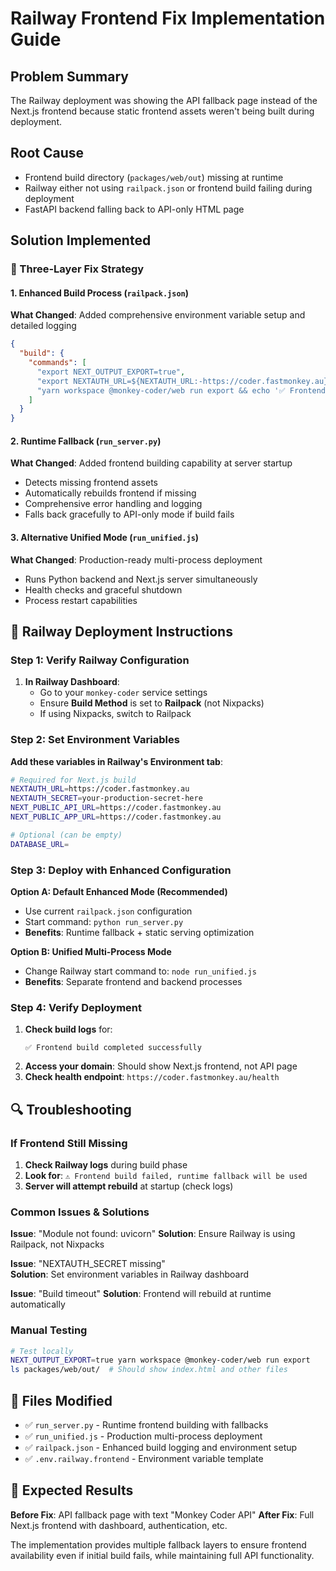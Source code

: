 # Railway Frontend Fix Implementation Guide

## Problem Summary
The Railway deployment was showing the API fallback page instead of the Next.js frontend because static frontend assets weren't being built during deployment.

## Root Cause
- Frontend build directory (`packages/web/out`) missing at runtime
- Railway either not using `railpack.json` or frontend build failing during deployment  
- FastAPI backend falling back to API-only HTML page

## Solution Implemented

### 🔧 Three-Layer Fix Strategy

#### 1. Enhanced Build Process (`railpack.json`)
**What Changed**: Added comprehensive environment variable setup and detailed logging
```json
{
  "build": {
    "commands": [
      "export NEXT_OUTPUT_EXPORT=true",
      "export NEXTAUTH_URL=${NEXTAUTH_URL:-https://coder.fastmonkey.au}",
      "yarn workspace @monkey-coder/web run export && echo '✅ Frontend build completed successfully' || echo '⚠️ Frontend build failed, runtime fallback will be used'"
    ]
  }
}
```

#### 2. Runtime Fallback (`run_server.py`)
**What Changed**: Added frontend building capability at server startup
- Detects missing frontend assets
- Automatically rebuilds frontend if missing
- Comprehensive error handling and logging
- Falls back gracefully to API-only mode if build fails

#### 3. Alternative Unified Mode (`run_unified.js`) 
**What Changed**: Production-ready multi-process deployment
- Runs Python backend and Next.js server simultaneously
- Health checks and graceful shutdown
- Process restart capabilities

## 🚀 Railway Deployment Instructions

### Step 1: Verify Railway Configuration
1. **In Railway Dashboard**:
   - Go to your `monkey-coder` service settings
   - Ensure **Build Method** is set to **Railpack** (not Nixpacks)
   - If using Nixpacks, switch to Railpack

### Step 2: Set Environment Variables
**Add these variables in Railway's Environment tab**:

```bash
# Required for Next.js build
NEXTAUTH_URL=https://coder.fastmonkey.au
NEXTAUTH_SECRET=your-production-secret-here
NEXT_PUBLIC_API_URL=https://coder.fastmonkey.au  
NEXT_PUBLIC_APP_URL=https://coder.fastmonkey.au

# Optional (can be empty)
DATABASE_URL=
```

### Step 3: Deploy with Enhanced Configuration

**Option A: Default Enhanced Mode (Recommended)**
- Use current `railpack.json` configuration 
- Start command: `python run_server.py`
- **Benefits**: Runtime fallback + static serving optimization

**Option B: Unified Multi-Process Mode**  
- Change Railway start command to: `node run_unified.js`
- **Benefits**: Separate frontend and backend processes

### Step 4: Verify Deployment
1. **Check build logs** for:
   ```
   ✅ Frontend build completed successfully
   ```
2. **Access your domain**: Should show Next.js frontend, not API page
3. **Check health endpoint**: `https://coder.fastmonkey.au/health`

## 🔍 Troubleshooting

### If Frontend Still Missing
1. **Check Railway logs** during build phase
2. **Look for**: `⚠️ Frontend build failed, runtime fallback will be used`
3. **Server will attempt rebuild** at startup (check logs)

### Common Issues & Solutions

**Issue**: "Module not found: uvicorn"
**Solution**: Ensure Railway is using Railpack, not Nixpacks

**Issue**: "NEXTAUTH_SECRET missing"  
**Solution**: Set environment variables in Railway dashboard

**Issue**: "Build timeout"
**Solution**: Frontend will rebuild at runtime automatically

### Manual Testing
```bash
# Test locally
NEXT_OUTPUT_EXPORT=true yarn workspace @monkey-coder/web run export
ls packages/web/out/  # Should show index.html and other files
```

## 📁 Files Modified

- ✅ `run_server.py` - Runtime frontend building with fallbacks
- ✅ `run_unified.js` - Production multi-process deployment
- ✅ `railpack.json` - Enhanced build logging and environment setup  
- ✅ `.env.railway.frontend` - Environment variable template

## 🎯 Expected Results

**Before Fix**: API fallback page with text "Monkey Coder API"
**After Fix**: Full Next.js frontend with dashboard, authentication, etc.

The implementation provides multiple fallback layers to ensure frontend availability even if initial build fails, while maintaining full API functionality.